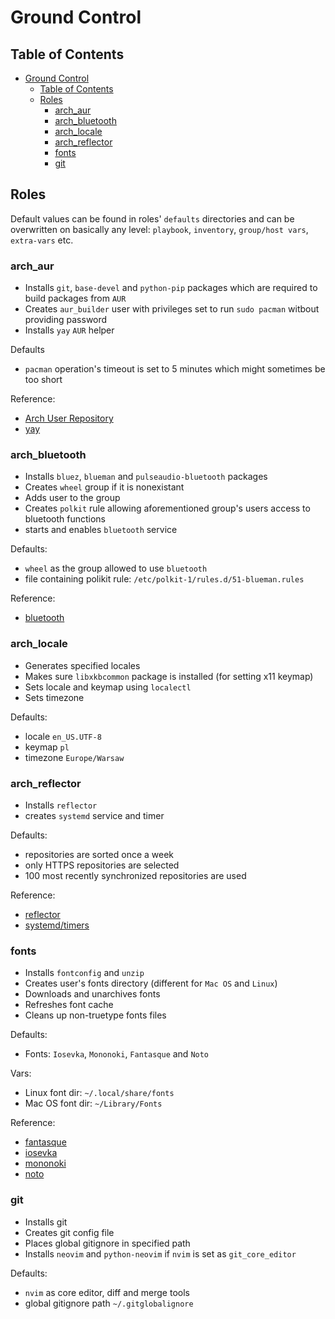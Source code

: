 # Ground Control

## Table of Contents

- [Ground Control](#Ground-Control)
  - [Table of Contents](#Table-of-Contents)
  - [Roles](#Roles)
    - [arch_aur](#archaur)
    - [arch_bluetooth](#archbluetooth)
    - [arch_locale](#archlocale)
    - [arch_reflector](#archreflector)
    - [fonts](#fonts)
    - [git](#git)

## Roles

Default values can be found in roles' `defaults` directories and can be overwritten on basically
any level: `playbook`, `inventory`, `group/host vars`, `extra-vars` etc.

### arch_aur

- Installs `git`, `base-devel` and `python-pip` packages which are required to build packages from `AUR`
- Creates `aur_builder` user with privileges set to run `sudo pacman` witbout providing password
- Installs `yay` `AUR` helper

Defaults

- `pacman` operation's timeout is set to 5 minutes which might sometimes be too short

Reference:

- [Arch User Repository](https://wiki.archlinux.org/index.php/Arch_User_Repository)
- [yay](https://github.com/Jguer/yay)

### arch_bluetooth

- Installs `bluez`, `blueman` and `pulseaudio-bluetooth` packages
- Creates `wheel` group if it is nonexistant
- Adds user to the group
- Creates `polkit` rule allowing aforementioned group's users access to bluetooth functions
- starts and enables `bluetooth` service

Defaults:

- `wheel` as the group allowed to use `bluetooth`
- file containing polikit rule: `/etc/polkit-1/rules.d/51-blueman.rules`

Reference:

- [bluetooth](https://wiki.archlinux.org/index.php/Bluetooth#Front-ends)

### arch_locale

- Generates specified locales
- Makes sure `libxkbcommon` package is installed (for setting x11 keymap)
- Sets locale and keymap using `localectl`
- Sets timezone
  
Defaults:

- locale `en_US.UTF-8`
- keymap `pl`
- timezone `Europe/Warsaw`

### arch_reflector

- Installs `reflector`
- creates `systemd` service and timer

Defaults:

- repositories are sorted once a week
- only HTTPS repositories are selected
- 100 most recently synchronized repositories are used

Reference:

- [reflector](https://wiki.archlinux.org/index.php/Reflector)
- [systemd/timers](https://wiki.archlinux.org/index.php/Systemd/Timers)

### fonts

- Installs `fontconfig` and `unzip`
- Creates user's fonts directory (different for `Mac OS` and `Linux`)
- Downloads and unarchives fonts
- Refreshes font cache
- Cleans up non-truetype fonts files
  
Defaults:

- Fonts: `Iosevka`, `Mononoki`, `Fantasque` and `Noto`

Vars:

- Linux font dir: `~/.local/share/fonts`
- Mac OS font dir: `~/Library/Fonts`

Reference:

- [fantasque](https://github.com/belluzj/fantasque-sans)
- [iosevka](https://github.com/be5invis/Iosevka)
- [mononoki](https://madmalik.github.io/mononoki/)
- [noto](https://www.google.com/get/noto/)

### git

- Installs git
- Creates git config file
- Places global gitignore in specified path
- Installs `neovim` and `python-neovim` if `nvim` is set as `git_core_editor`

Defaults:

- `nvim` as core editor, diff and merge tools
- global gitignore path `~/.gitglobalignore`
